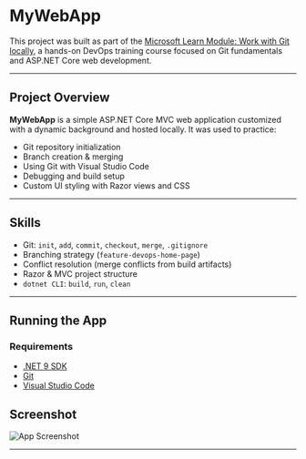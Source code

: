# MyWebApp

This project was built as part of the [Microsoft Learn Module: Work with Git locally](https://learn.microsoft.com/en-us/training/modules/introduction-to-devops/11-describe-working-git-locally), a hands-on DevOps training course focused on Git fundamentals and ASP.NET Core web development.

---

## Project Overview

**MyWebApp** is a simple ASP.NET Core MVC web application customized with a dynamic background and hosted locally. It was used to practice:

- Git repository initialization
- Branch creation & merging
- Using Git with Visual Studio Code
- Debugging and build setup
- Custom UI styling with Razor views and CSS

---

## Skills

-  Git: `init`, `add`, `commit`, `checkout`, `merge`, `.gitignore`
-  Branching strategy (`feature-devops-home-page`)
-  Conflict resolution (merge conflicts from build artifacts)
-  Razor & MVC project structure
-  `dotnet CLI`: `build`, `run`, `clean`

---

## Running the App

### Requirements

- [.NET 9 SDK](https://dotnet.microsoft.com/en-us/download)
- [Git](https://git-scm.com/)
- [Visual Studio Code](https://code.visualstudio.com/)


## Screenshot

![App Screenshot](https://github.com/user-attachments/assets/fbdac196-d43c-4bf7-81d8-1f80ebc9b2b8)

---

